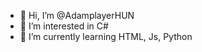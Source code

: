 - 👋 Hi, I’m @AdamplayerHUN
- 👀 I’m interested in C#
- 🌱 I’m currently learning HTML, Js, Python

<!---
AdamplayerHUN/AdamplayerHUN is a ✨ special ✨ repository because its `README.md` (this file) appears on your GitHub profile.
You can click the Preview link to take a look at your changes.
--->
